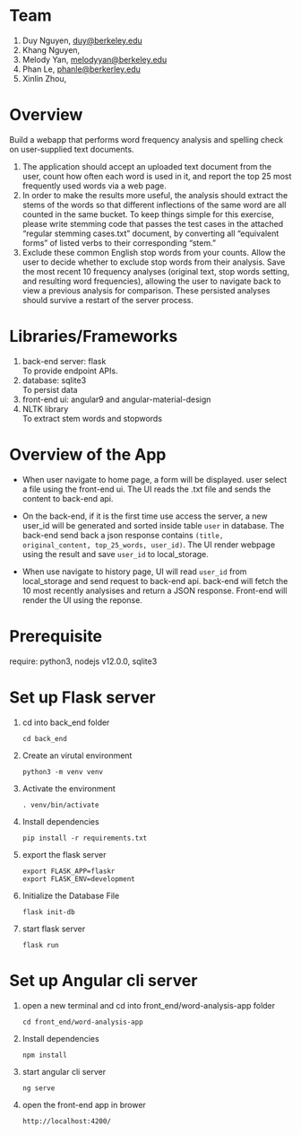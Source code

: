 # Team

1. Duy Nguyen, duy@berkeley.edu
1. Khang Nguyen,
1. Melody Yan, melodyyan@berkeley.edu
1. Phan Le, phanle@berkerley.edu
1. Xinlin Zhou,

# Overview
Build a webapp that performs word frequency analysis and spelling check on user-supplied text documents.

1. The application should accept an uploaded text document from the user, count how often each word is used in it, and report the top 25 most frequently used words via a web page.
2. In order to make the results more useful, the analysis should extract the stems of the words so that different inflections of the same word are all counted in the same bucket. To keep things simple for this exercise, please write stemming code that passes the test cases in the attached “regular stemming cases.txt” document, by converting all “equivalent forms” of listed verbs to their corresponding “stem.”
3. Exclude these common English stop words from your counts. Allow the user to decide whether to exclude stop words from their analysis.
Save the most recent 10 frequency analyses (original text, stop words setting, and resulting word frequencies), allowing the user to navigate back to view a previous analysis for comparison. These persisted analyses should survive a restart of the server process.

# Libraries/Frameworks
1. back-end server: flask <br>
    To provide endpoint APIs.
2. database: sqlite3 <br>
    To persist data
3. front-end ui: angular9 and angular-material-design
4. NLTK library <br>
    To extract stem words and stopwords

# Overview of the App
* When user navigate to home page, a form will be displayed. user select a file using the front-end ui. The UI reads the .txt file and sends the content to back-end api.

* On the back-end, if it is the first time use access the server, a new user_id will be generated and sorted inside table `user` in database. The back-end send back a json response contains `(title, original_content, top_25_words, user_id)`. The UI render webpage using the result and save `user_id` to local_storage. 

* When use navigate to history page, UI will read `user_id` from local_storage and send request to back-end api. back-end will fetch the 10 most recently analysises and return a JSON response. Front-end will render the UI using the reponse.


# Prerequisite
require: python3, nodejs v12.0.0, sqlite3

# Set up Flask server
1. cd into back_end folder 
    ```
    cd back_end
    ```
1. Create an virutal environment
    ``` 
    python3 -m venv venv 
    ```
1. Activate the environment
    ```
    . venv/bin/activate
    ```
1. Install dependencies
    ```
    pip install -r requirements.txt
    ```
1. export the flask server
    ```
    export FLASK_APP=flaskr
    export FLASK_ENV=development
    ```
1. Initialize the Database File
    ```
    flask init-db
    ```
1. start flask server
    ```
    flask run
    ```

# Set up Angular cli server
1. open a new terminal and cd into front_end/word-analysis-app folder 
    ```
    cd front_end/word-analysis-app
    ```
1. Install dependencies
    ```
    npm install
    ```
1. start angular cli server
    ```
    ng serve
    ```
1. open the front-end app in brower
    ```
    http://localhost:4200/
    ```
